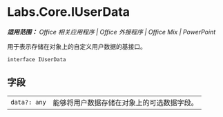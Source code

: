 ﻿
# Labs.Core.IUserData

 _**适用范围：** Office 相关应用程序 | Office 外接程序 | Office Mix | PowerPoint_

用于表示存储在对象上的自定义用户数据的基接口。

```
interface IUserData
```


## 字段


|||
|:-----|:-----|
| `data?: any`|能够将用户数据存储在对象上的可选数据字段。|
